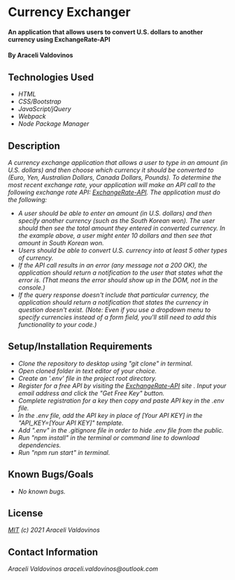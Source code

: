 # Currency Exchanger

#### An application that allows users to convert U.S. dollars to another currency using ExchangeRate-API

#### By Araceli Valdovinos

## Technologies Used

* _HTML_
* _CSS/Bootstrap_
* _JavaScript/jQuery_
* _Webpack_
* _Node Package Manager_


## Description
_A currency exchange application that allows a user to type in an amount (in U.S. dollars) and then choose which currency it should be converted to (Euro, Yen, Australian Dollars, Canada Dollars, Pounds). To determine the most recent exchange rate, your application will make an API call to the following exchange rate API: [ExchangeRate-API](https://www.exchangerate-api.com/). The application must do the following:_
* _A user should be able to enter an amount (in U.S. dollars) and then specify another currency (such as the South Korean won). The user should then see the total amount they entered in converted currency. In the example above, a user might enter 10 dollars and then see that amount in South Korean won._
* _Users should be able to convert U.S. currency into at least 5 other types of currency._
* _If the API call results in an error (any message not a 200 OK), the application should return a notification to the user that states what the error is. (That means the error should show up in the DOM, not in the console.)_
* _If the query response doesn't include that particular currency, the application should return a notification that states the currency in question doesn't exist. (Note: Even if you use a dropdown menu to specify currencies instead of a form field, you'll still need to add this functionality to your code.)_


## Setup/Installation Requirements

* _Clone the repository to desktop using "git clone" in terminal._
* _Open cloned folder in text editor of your choice._
* _Create an '.env' file in the project root directory._
* _Register for a free API by visiting the [ExchangeRate-API](https://www.exchangerate-api.com/) site . Input your email address and click the "Get Free Key" button._
* _Complete registration for a key then copy and paste API key in the .env file._
* _In the .env file, add the API key in place of  [Your API KEY] in the "API_KEY=[Your API KEY]" template._
* _Add ".env" in the .gitignore file in order to hide .env file from the public._
* _Run "npm install" in the terminal or command line to download dependencies._
* _Run "npm run start" in terminal._

## Known Bugs/Goals

* _No known bugs._


## License
_[MIT](https://opensource.org/licenses/MIT) (c) 2021 Araceli Valdovinos_


## Contact Information
_Araceli Valdovinos araceli.valdovinos@outlook.com_